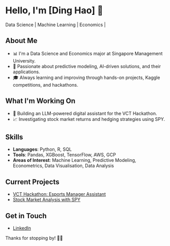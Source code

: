 # Hello, I'm [Ding Hao] 👋

Data Science | Machine Learning | Economics | 

## About Me
- 📊 I'm a Data Science and Economics major at Singapore Management University.
- 🚀 Passionate about predictive modeling, AI-driven solutions, and their applications.
- 🎓 Always learning and improving through hands-on projects, Kaggle competitions, and hackathons.

## What I'm Working On
- 🤖 Building an LLM-powered digital assistant for the VCT Hackathon.
- 📈 Investigating stock market returns and hedging strategies using SPY.

## Skills
- **Languages**: Python, R, SQL
- **Tools**: Pandas, XGBoost, TensorFlow, AWS, GCP
- **Areas of Interest**: Machine Learning, Predictive Modeling, Econometrics, Data Visualisation, Data Analysis

## Current Projects
- [VCT Hackathon: Esports Manager Assistant]()
- [Stock Market Analysis with SPY]()
  
## Get in Touch
- [LinkedIn](https://www.linkedin.com/in/dhchan/)

Thanks for stopping by! 👨‍💻

<!---
dhcchh/dhcchh is a ✨ special ✨ repository because its `README.md` (this file) appears on your GitHub profile.
You can click the Preview link to take a look at your changes.
--->
